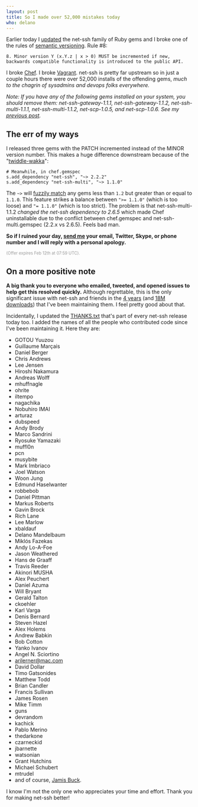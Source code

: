 ```yaml
---
layout: post
title: So I made over 52,000 mistakes today
who: delano
---
```


Earlier today I [updated](/blog/2013/02/06/net-ssh-gem-code-signed/) the net-ssh family of Ruby gems and I broke one of the rules of [semantic versioning](http://semver.org/). Rule #8:

    8. Minor version Y (x.Y.z | x > 0) MUST be incremented if new,
    backwards compatible functionality is introduced to the public API.

I broke [Chef](tickets.opscode.com/browse/CHEF-3835). I broke [Vagrant](https://github.com/mitchellh/vagrant/issues/1355). net-ssh is pretty far upstream so in just a couple hours there were over 52,000 installs of the offending gems, *much to the chagrin of sysadmins and devops folks everywhere.*

*Note: If you have any of the following gems installed on your system, you should remove them: net-ssh-gateway-1.1.1, net-ssh-gateway-1.1.2, net-ssh-multi-1.1.1, net-ssh-multi-1.1.2, net-scp-1.0.5, and net-scp-1.0.6. See my [previous post](/blog/2013/02/06/net-ssh-gem-code-signed/).*

## The err of my ways

I released three gems with the PATCH incremented instead of the MINOR version number. This makes a huge difference downstream because of the "[twiddle-wakka](http://twiddlewakka.com/)":

    # Meanwhile, in chef.gemspec
    s.add_dependency "net-ssh", "~> 2.2.2"
    s.add_dependency "net-ssh-multi", "~> 1.1.0"

The `~>` will [fuzzily match](http://robots.thoughtbot.com/post/2508037841/rubys-pessimistic-operator) any gems less than `1.2` but greater than or equal to `1.1.0`. This feature strikes a balance between `">= 1.1.0"` (which is too loose) and `"= 1.1.0"` (which is too strict). The problem is that net-ssh-multi-1.1.2 *changed the net-ssh dependency to 2.6.5* which made Chef uninstallable due to the conflict between chef.gemspec and net-ssh-multi.gemspec (2.2.x vs 2.6.5). Feels bad man.

**So if I ruined your day, [send me](https://onetimesecret.com/feedback) your email, Twitter, Skype, or phone number and I will reply with a personal apology.**

<p style="color: #999; font-size: 80%">(Offer expires Feb 12th at 07:59 UTC).</p>

## On a more positive note

**A big thank you to everyone who emailed, tweeted, and opened issues to help get this resolved quickly.** Although regrettable, this is the only significant issue with net-ssh and friends in the [4 years](http://solutious.com/blog/2009/06/19/net-ssh-repository/) (and [18M downloads](https://rubygems.org/profiles/delano)) that I've been maintaining them. I feel pretty good about that.

Incidentally, I updated the [THANKS.txt](https://github.com/net-ssh/net-ssh/blob/v2.6.5/THANKS.txt) that's part of every net-ssh release today too. I added the names of all the people who contributed code since I've been maintaining it. Here they are:

* GOTOU Yuuzou
* Guillaume Marçais
* Daniel Berger
* Chris Andrews
* Lee Jensen
* Hiroshi Nakamura
* Andreas Wolff
* mhuffnagle
* ohrite
* iltempo
* nagachika
* Nobuhiro IMAI
* arturaz
* dubspeed
* Andy Brody
* Marco Sandrini
* Ryosuke Yamazaki
* muffl0n
* pcn
* musybite
* Mark Imbriaco
* Joel Watson
* Woon Jung
* Edmund Haselwanter
* robbebob
* Daniel Pittman
* Markus Roberts
* Gavin Brock
* Rich Lane
* Lee Marlow
* xbaldauf
* Delano Mandelbaum
* Miklós Fazekas
* Andy Lo-A-Foe
* Jason Weathered
* Hans de Graaff
* Travis Reeder
* Akinori MUSHA
* Alex Peuchert
* Daniel Azuma
* Will Bryant
* Gerald Talton
* ckoehler
* Karl Varga
* Denis Bernard
* Steven Hazel
* Alex Holems
* Andrew Babkin
* Bob Cotton
* Yanko Ivanov
* Angel N. Sciortino
* arilerner@mac.com
* David Dollar
* Timo Gatsonides
* Matthew Todd
* Brian Candler
* Francis Sullivan
* James Rosen
* Mike Timm
* guns
* devrandom
* kachick
* Pablo Merino
* thedarkone
* czarneckid
* jbarnette
* watsonian
* Grant Hutchins
* Michael Schubert
* mtrudel
* and of course, [Jamis Buck](https://twitter.com/jamis).

I know I'm not the only one who appreciates your time and effort. Thank you for making net-ssh better!
